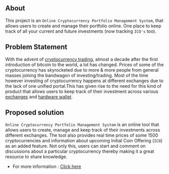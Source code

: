 ## About

This project is an `Online Cryptocurrency Portfolio Management System`, that allows users to create and manage their portfolio online. One place to keep track of all your current and future investments (now tracking `ICO's` too).

## Problem Statement

With the advent of [cryptocurrency trading](https://dl.acm.org/citation.cfm?id=2717097), almost a decade after the first introduction of bitcoin to the world, a lot has changed. Prices of some of the cryptocurrency has skyrocketed due to more & more people from general masses joining the bandwagon of investing/trading. Most of the time however investing of cryptocurrency happens at different exchanges due to the lack of one unified portal.This has given rise to the need for this kind of product that allows users to keep track of their investment across various [exchanges](https://www.coinbase.com/) and [hardware wallet](https://www.ledgerwallet.com/). 

## Proposed solution

`Online Cryptocurrency Portfolio Management System` is an online tool that allows users to create, manage and keep track of their investments across different exchanges. The tool also provides real time prices of some 1500 cryptocurrencies and information about upcoming Initial Coin Offering (`ICO`) as an added feature. Not only this, users can start and comment on discussions about a particular cryptocurrency thereby making it a great resource to share knowledge.

* For more information : [Click here](https://github.com/saurabhsingh13no/cs5200-spring-2018-singh-saurabh/wiki/Project)
